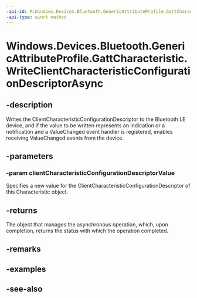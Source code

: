 ----api-id: M:Windows.Devices.Bluetooth.GenericAttributeProfile.GattCharacteristic.WriteClientCharacteristicConfigurationDescriptorAsync(Windows.Devices.Bluetooth.GenericAttributeProfile.GattClientCharacteristicConfigurationDescriptorValue)
-api-type: winrt method
---<!-- Method syntaxpublic Windows.Foundation.IAsyncOperation<Windows.Devices.Bluetooth.GenericAttributeProfile.GattCommunicationStatus> WriteClientCharacteristicConfigurationDescriptorAsync(Windows.Devices.Bluetooth.GenericAttributeProfile.GattClientCharacteristicConfigurationDescriptorValue clientCharacteristicConfigurationDescriptorValue)--># Windows.Devices.Bluetooth.GenericAttributeProfile.GattCharacteristic.WriteClientCharacteristicConfigurationDescriptorAsync## -descriptionWrites the ClientCharacteristicConfigurationDescriptor to the Bluetooth LE device, and if the value to be written represents an indication or a notification and a ValueChanged event handler is registered, enables receiving ValueChanged events from the device.## -parameters### -param clientCharacteristicConfigurationDescriptorValueSpecifies a new value for the ClientCharacteristicConfigurationDescriptor of this Characteristic object.## -returnsThe object that manages the asynchronous operation, which, upon completion, returns the status with which the operation completed.## -remarks## -examples## -see-also